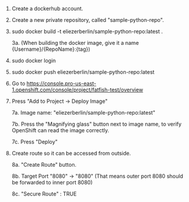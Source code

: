 1. Create a dockerhub account.
2. Create a new private repository, called "sample-python-repo".

     

3. sudo docker build -t eliezerberlin/sample-python-repo:latest .

    3a. (When building the docker image, give it a name {Username}/{RepoName}:{tag})
4. sudo docker login
5. sudo docker push eliezerberlin/sample-python-repo:latest

6. Go to https://console.pro-us-east-1.openshift.com/console/project/fatfish-test/overview
7. Press "Add to Project -> Deploy Image"

    7a. Image name: "eliezerberlin/sample-python-repo:latest"

    7b. Press the "Magnifying glass" button next to image name, to verify OpenShift can read the image correctly.

    7c. Press "Deploy"

8. Create route so it can be accessed from outside.

    8a. "Create Route" button.

    8b. Target Port "8080" -> "8080" (That means outer port 8080 should be forwarded to inner port 8080)

    8c. "Secure Route" : TRUE
